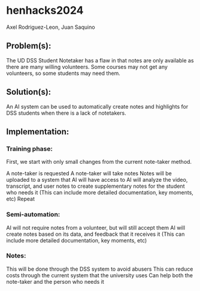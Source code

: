 # henhacks2024
Axel Rodriguez-Leon, Juan Saquino

## Problem(s): 
The UD DSS Student Notetaker has a flaw in that notes are only available as there are many willing volunteers. Some courses may not get any volunteers, so some students may need them. 
## Solution(s):
An AI system can be used to automatically create notes and highlights for DSS students when there is a lack of notetakers.


## Implementation: 
### Training phase:
First, we start with only small changes from the current note-taker method.

A note-taker is requested
A note-taker will take notes
Notes will be uploaded to a system that AI will have access to
AI will analyze the video, transcript, and user notes to create supplementary notes for the student who needs it (This can include more detailed documentation, key moments, etc)
Repeat

### Semi-automation:
AI will not require notes from a volunteer, but will still accept them
AI will create notes based on its data, and feedback that it receives it (This can include more detailed documentation, key moments, etc)


### Notes:
This will be done through the DSS system to avoid abusers
This can reduce costs through the current system that the university uses
Can help both the note-taker and the person who needs it
